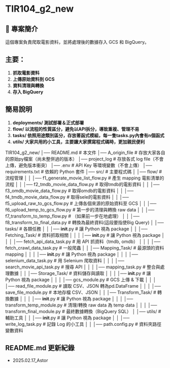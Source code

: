 # TIR104_g2_new

## 📌 專案簡介
這個專案負責爬取電影資料，並將處理後的數據存入 GCS 和 BigQuery。

## 主要：
1. **抓取電影資料**
2. **上傳原始資料到 GCS**
3. **資料清理與轉換**
4. **存入 BigQuery**


## 簡易說明
1. **deployments/ 測試部署＆正式部署**
2. **flow/ 以流程的性質區分，避免以API拆分，導致重複、管理不易**
3. **tasks/ 依照用途類別區分，存放著函式模組，每一隻tasks.py內會有n個函式**
4. **utils/ 大家共用的小工具，主要讓大家撰寫程式碼時，更加親民便利**

TIR104_g2_new/
│── README.md                 # 本文件
│── A_origin_file             # 存放大家各自的原始py檔案（尚未整併過的版本）
│── project_log               # 存放各式 log file（不會上傳，避免版本衝突）
│── .env                      # API Key 等環境變數（不會上傳）
│── requirements.txt          # 依賴的 Python 套件
│── src/                      # 主要程式碼
│   │── flow/                 # 流程管理
│   │   │── f1_generate_movie_list_flow.py  # 產生 mapping 電影清單的流程
│   │   │── f2_tmdb_movie_data_flow.py        # 取得tmdb的電影資料
│   │   │── f3_omdb_movie_data_flow.py        # 取得omdb的電影資料
│   │   │── f4_tmdb_movie_data_flow.py        # 取得sele的電影資料
│   │   │── f5_upload_raw_to_gcs_flow.py      # 上傳各個來源的原始資料至 GCS
│   │   │── f6_upload_temp_to_gcs_flow.py     # 第一步的清理與轉換 raw data
│   │   │── f7_transform_to_temp_flow.py      # （如果前一步在地處理）
│   │   │── f8_transform_to_final_data.py     # 轉換為最終資料(這段要指使Big Query)
│   │── tasks/               # 各類任務
│   │   │── __init__.py      # 讓 Python 視為 package
│   │   │── Fetching_Task/   # 資料抓取相關
│   │   │   │── __init__.py      # 讓 Python 視為 package
│   │   │   │── fetch_api_data_task.py      # 用 API 抓資料（tmdb, omdb）
│   │   │   │── fetch_crawl_data_task.py    # 一般爬蟲
│   │   │── Mapping_Task/    # 最源頭的資料 mapping
│   │   │   │── __init__.py      # 讓 Python 視為 package
│   │   │   │── selenium_data_task.py # 用 Selenium 爬取資料
│   │   │   │── search_movie_api_task.py    # 搜尋 API
│   │   │   │── mapping_task.py             # 整合與處理數據
│   │   │── Storage_Task/    # 資料儲存與讀取
│   │   │   │── __init__.py      # 讓 Python 視為 package
│   │   │   │── gcs_module.py  # GCS 上傳 & 下載
│   │   │   │── read_file_module.py  # 讀取 CSV、JSON 轉為pd.DataFrame
│   │   │   │── save_file_module.py  # 本地存檔 CSV、JSON
│   │   │── Transform_Task/  # 轉換數據
│   │   │   │── __init__.py      # 讓 Python 視為 package
│   │   │   │── transform_temp_module.py # 清理/轉換 raw data 為 temp data
│   │   │   │── transform_final_module.py  # 最終數據轉換（BigQuery SQL）
│   │── utils/               # 輔助工具
│   │   │── __init__.py      # 讓 Python 視為 package
│   │   │── write_log_task.py  # 記錄 Log 的小工具
│   │   │── path.config.py   # 資料夾路徑變數資料

## README.md 更新紀錄
- 2025.02.17_Astor
